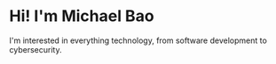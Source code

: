 # Hi! I'm Michael Bao

I'm interested in everything technology, from software development to cybersecurity.
